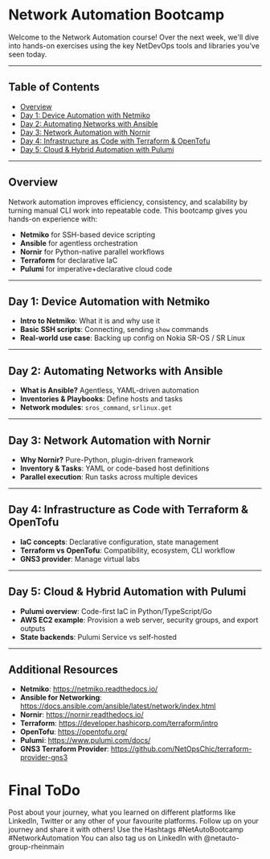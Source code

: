 # Network Automation Bootcamp

Welcome to the Network Automation course! Over the next week, we'll dive into hands-on exercises using the key NetDevOps tools and libraries you’ve seen today.



---

## Table of Contents

- [Overview](#overview)
- [Day 1: Device Automation with Netmiko](#day-1-device-automation-with-netmiko)
- [Day 2: Automating Networks with Ansible](#day-2-automating-networks-with-ansible)
- [Day 3: Network Automation with Nornir](#day-3-network-automation-with-nornir)
- [Day 4: Infrastructure as Code with Terraform & OpenTofu](#day-4-infrastructure-as-code-with-terraform--opentofu)
- [Day 5: Cloud & Hybrid Automation with Pulumi](#day-5-cloud--hybrid-automation-with-pulumi)


---

## Overview

Network automation improves efficiency, consistency, and scalability by turning manual CLI work into repeatable code. This bootcamp gives you hands-on experience with:

- **Netmiko** for SSH-based device scripting  
- **Ansible** for agentless orchestration  
- **Nornir** for Python-native parallel workflows  
- **Terraform** for declarative IaC  
- **Pulumi** for imperative+declarative cloud code  

---

## Day 1: Device Automation with Netmiko

- **Intro to Netmiko**: What it is and why use it  
- **Basic SSH scripts**: Connecting, sending `show` commands  
- **Real-world use case**: Backing up config on Nokia SR-OS / SR Linux  


---

## Day 2: Automating Networks with Ansible

- **What is Ansible?** Agentless, YAML-driven automation  
- **Inventories & Playbooks**: Define hosts and tasks  
- **Network modules**: `sros_command`, `srlinux.get`  

---

## Day 3: Network Automation with Nornir

- **Why Nornir?** Pure-Python, plugin-driven framework  
- **Inventory & Tasks**: YAML or code-based host definitions  
- **Parallel execution**: Run tasks across multiple devices  

---

## Day 4: Infrastructure as Code with Terraform & OpenTofu

- **IaC concepts**: Declarative configuration, state management  
- **Terraform vs OpenTofu**: Compatibility, ecosystem, CLI workflow  
- **GNS3 provider**: Manage virtual labs  

---

## Day 5: Cloud & Hybrid Automation with Pulumi

- **Pulumi overview**: Code-first IaC in Python/TypeScript/Go  
- **AWS EC2 example**: Provision a web server, security groups, and export outputs  
- **State backends**: Pulumi Service vs self-hosted  

---

## Additional Resources

- **Netmiko**: https://netmiko.readthedocs.io/  
- **Ansible for Networking**: https://docs.ansible.com/ansible/latest/network/index.html  
- **Nornir**: https://nornir.readthedocs.io/  
- **Terraform**: https://developer.hashicorp.com/terraform/intro  
- **OpenTofu**: https://opentofu.org/  
- **Pulumi**: https://www.pulumi.com/docs/  
- **GNS3 Terraform Provider**: https://github.com/NetOpsChic/terraform-provider-gns3  

# Final ToDo

Post about your journey, what you learned on different platforms like LinkedIn, Twitter or any other of your favourite platforms. Follow up on your journey and share it with others! Use the Hashtags #NetAutoBootcamp #NetworkAutomation
You can also tag us on LinkedIn with @netauto-group-rheinmain

